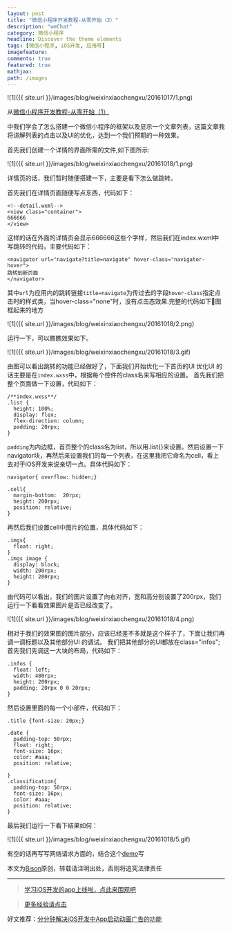 ```yaml
---
layout: post
title: "微信小程序开发教程-从零开始（2）"
description: "weChat"
category: 微信小程序
headline: Discover the theme elements
tags: [微信小程序, iOS开发, 应用号]
imagefeature: 
comments: true
featured: true
mathjax: 
path: /images
---
```


![1]({{ site.url }}/images/blog/weixinxiaochengxu/20161017/1.png)<br>

从[微信小程序开发教程-从零开始（1）](http://www.jianshu.com/p/ccf40205300f)

中我们学会了怎么搭建一个微信小程序的框架以及显示一个文章列表，这篇文章我将讲解列表的点击以及UI的优化，达到一个我们预期的一种效果。

 首先我们创建一个详情的界面所需的文件,如下图所示:

![1]({{ site.url }}/images/blog/weixinxiaochengxu/20161018/1.png)<br>

详情页的话，我们暂时随便搭建一下，主要是看下怎么做跳转。

首先我们在详情页面随便写点东西，代码如下：


```
<!--detail.wxml-->
<view class="container">
666666
</view>

```

这样的话在外面的详情页会显示666666这些个字样，然后我们在index.wxml中写跳转的代码，主要代码如下：

```
<navigator url="navigate?title=navigate" hover-class="navigator-hover">
跳转到新页面
</navigator>
```


其中`url`为应用内的跳转链接`title=navigate`为传过去的字段`hover-class`指定点击时的样式类，当hover-class="none"时，没有点击态效果.完整的代码如下图框起来的地方

![1]({{ site.url }}/images/blog/weixinxiaochengxu/20161018/2.png)<br>

运行一下，可以瞧瞧效果如下。

![1]({{ site.url }}/images/blog/weixinxiaochengxu/20161018/3.gif)<br>

由图可以看出跳转的功能已经做好了，下面我们开始优化一下首页的UI
优化UI 的话主要是在`index.wxss`中，根据每个控件的class名来写相应的设置。
首先我们把整个页面做一下设置，代码如下：


```
/**index.wxss**/
.list {
  height: 100%;
  display: flex;
  flex-direction: column;
  padding: 20rpx;
}
```

`padding`为内边框，首页整个的class名为list，所以用.list{}来设置。然后设置一下navigator块，再然后来设置我们的每一个列表，在这里我把它命名为cell，看上去对于iOS开发来说亲切一点。具体代码如下：


```
navigator{ overflow: hidden;}

.cell{
  margin-bottom:  20rpx;
  height: 200rpx;
  position: relative;
}
```

再然后我们设置cell中图片的位置，具体代码如下：

```
.imgs{
  float: right;
}
.imgs image { 
  display: block;
  width: 200rpx;
  height: 200rpx;
}
```
由代码可以看出，我们的图片设置了向右对齐，宽和高分别设置了200rpx，我们运行一下看看效果图片是否已经改变了。

![1]({{ site.url }}/images/blog/weixinxiaochengxu/20161018/4.png)<br>

相对于我们的效果图的图片部分，应该已经差不多就是这个样子了，下面让我们再调一调标题以及其他部分UI 的调试。
我们把其他部分的UI都放在class="infos"; 首先我们先调这一大块的布局，代码如下：

```
.infos {
  float: left; 
  width: 480rpx;
  height: 200rpx;
  padding: 20rpx 0 0 20rpx;
}
```
然后设置里面的每一个小部件，代码如下：

```
.title {font-size: 20px;}

.date {
  padding-top: 50rpx;
  float: right;
  font-size: 16px;
  color: #aaa;
  position: relative;

}
.classification{
  padding-top: 50rpx;
  font-size: 16px;
  color: #aaa;
  position: relative;
}

```

最后我们运行一下看下结果如何：

![1]({{ site.url }}/images/blog/weixinxiaochengxu/20161018/5.gif)<br>

有空的话再写写网络请求方面的，结合这个[demo](https://github.com/AllLuckly/IT-Blog_Wechat)写

本文为[Bison](blog.allluckly.cn)原创，转载请注明出处，否则将追究法律责任


----------------------------------------------------------

> [学习iOS开发的app上线啦，点此来围观吧](https://itunes.apple.com/us/app/it-blog-zi-xueios-kai-fa-jin/id1067787090?l=zh&ls=1&mt=8)<br>

> [更多经验请点击](https://allluckly.cn)<br>

好文推荐：[分分钟解决iOS开发中App启动动画广告的功能](https://allluckly.cn/lblaunchimagead/LBLaunchImageAd)<br>

